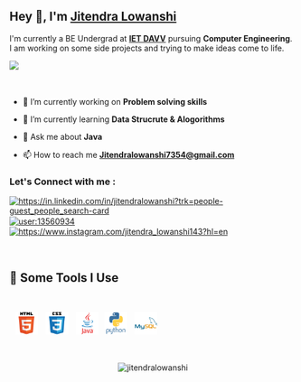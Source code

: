 <h2>Hey 👋, I'm <a href="https://github.com/Anuragtech02">Jitendra Lowanshi</a></h2>

<p>I'm currently a BE Undergrad at <strong><a href="https://www.ietdavv.edu.in/">IET DAVV</a></strong> pursuing <strong>Computer Engineering</strong>. I am working on some side projects and trying to make ideas come to life.</p>

<a href="jitendralowanshi7354@gmnail.com"><img src="https://img.shields.io/badge/-@jitendralowanshi7354@gmail.com-D14836?style=flat-square&amp;&logo=gmail&logoColor=black"/></a>&nbsp;
<p align="left"> <img src="https://komarev.com/ghpvc/?username=&label=Profile%20views&color=0e75b6&style=flat" alt="" /> </p>

- 🔭 I’m currently working on **Problem solving skills**

- 🌱 I’m currently learning **Data Strucrute & Alogorithms**

- 💬 Ask me about **Java**

- 📫 How to reach me **Jitendralowanshi7354@gmail.com**
<p>   
<h3 align="left" style="bolder">Let's Connect with me :</h3>
<p align="left">
<a href="https://linkedin.com/in/jitendralowanshi?trk=people-guest_people_search-card" target="blank"><img align="center" src="https://raw.githubusercontent.com/rahuldkjain/github-profile-readme-generator/master/src/images/icons/Social/linked-in-alt.svg" alt="https://in.linkedin.com/in/jitendralowanshi?trk=people-guest_people_search-card" height="30" width="40" /></a>
<a href="https://stackoverflow.com/users/user:13560934" target="blank"><img align="center" src="https://raw.githubusercontent.com/rahuldkjain/github-profile-readme-generator/master/src/images/icons/Social/stack-overflow.svg" alt="user:13560934" height="30" width="40" /></a> 
<a href="https://instagram.com/jitendra_lowanshi143?hl=en" target="blank"><img align="center" src="https://raw.githubusercontent.com/rahuldkjain/github-profile-readme-generator/master/src/images/icons/Social/instagram.svg" alt="https://www.instagram.com/jitendra_lowanshi143?hl=en" height="30" width="40" /></a>
  
<!-- <a href="https://www.linkedin.com/in/jitendralowanshi"><img src="https://img.shields.io/badge/-@linkedin.com/in/jitendralowanshi-0077B5?style=flat-square&amp;labelColor=0077B5&amp;logo=LinkedIn&amp;link=https://www.linkedin.com/in/anuragpal02/" alt="LinkedIn Badge"></a>&nbsp;

<a href = "https://instagram.com/jitendra_lowanshi143"><img src="https://img.shields.io/badge/-@jitendra_lowanshi143-E4405F?style=flat-square&amp;&logo=instagram&logoColor=white"/></a>&nbsp;  -->
</p>&nbsp; &nbsp;
<br />
</p>
<h2>🚀 Some Tools I Use</h2>
<br />
<p align="left">
<img src="https://raw.githubusercontent.com/devicons/devicon/master/icons/html5/html5-original-wordmark.svg" alt="html5" width="40" height="40" style="margin-left: 10px;" /> 
<img src="https://raw.githubusercontent.com/devicons/devicon/master/icons/css3/css3-original-wordmark.svg" alt="css3" width="40" height="40" style="margin-left: 10px;" />
<!--<img src="https://raw.githubusercontent.com/devicons/devicon/mas/ter/icons/C/C-original-wordmark.svg" alt="c" width="40" height="40" style="margin-left: 10px;" />
<img src="https://raw.githubusercontent.com/devicons/devicon/master/icons/python/python-original-wordmark.svg" alt="python" width="40" height="40" style="margin-left: 10px;" /> -->
<img src="https://raw.githubusercontent.com/devicons/devicon/master/icons/java/java-original-wordmark.svg" alt="java" width="40" height="40" style="margin-left: 10px;" /><img src="https://raw.githubusercontent.com/devicons/devicon/master/icons/python/python-original-wordmark.svg" alt="python" width="40" height="40" style="margin-left:10px;" />
<img src="https://raw.githubusercontent.com/devicons/devicon/master/icons/mysql/mysql-original-wordmark.svg" alt="mysql" width="40" height="40" style="margin-left: 10px;" />
<!-- <img src="https://raw.githubusercontent.com/devicons/devicon/master/icons/mongodb/mongodb-original.svg" alt="mongodb" width="40" height="40" style="margin-left: 10px;" /> -->
<!-- <img src="https://raw.githubusercontent.com/devicons/devicon/master/icons/react/react-original-wordmark.svg" alt="react" width="40" height="40" />  -->
</p>
<br/>
<center> 
<!-- <img src="https://github-readme-stats.vercel.app/api?username=jitendralowanshi&show_icons=true&count_private=true" alt="jitendralowanshi-Status" /> -->
<!-- <p><img src="https://visitor-badge.glitch.me/badge?page_id=jitendralowanshi.jitendralowanshi" alt="visitors"></p> -->
<p>&nbsp;<img align="center" src="https://github-readme-stats.vercel.app/api?username=jitendralowanshi&show_icons=true&locale=en" alt="jitendralowanshi" /></p>
</center>

